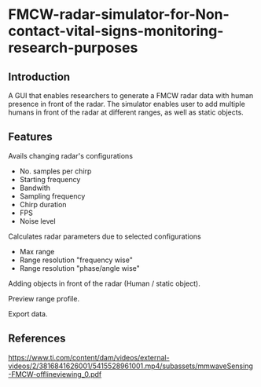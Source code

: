 # FMCW-radar-simulator-for-Non-contact-vital-signs-monitoring-research-purposes

## Introduction
A GUI that enables researchers to generate a FMCW radar data with human presence in front of the radar. The simulator enables user to add multiple humans in front of the radar at different ranges, as well as static objects.

## Features 
Avails changing radar's configurations
- No. samples per chirp
- Starting frequency
- Bandwith
- Sampling frequency
- Chirp duration
- FPS
- Noise level
  
Calculates radar parameters due to selected configurations
- Max range
- Range resolution "frequency wise"
- Range resolution "phase/angle wise"

Adding objects in front of the radar (Human / static object).

Preview range profile.

Export data.

## References 
https://www.ti.com/content/dam/videos/external-videos/2/3816841626001/5415528961001.mp4/subassets/mmwaveSensing-FMCW-offlineviewing_0.pdf
